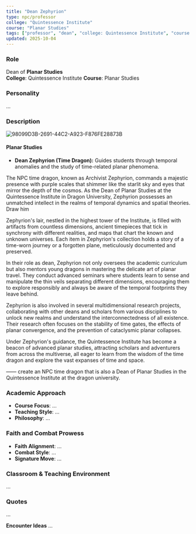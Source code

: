 ```yaml
---
title: "Dean Zephyrion"
type: npc/professor
college: "Quintessence Institute"
course: "Planar Studies"
tags: ["professor", "dean", "college: Quintessence Institute", "course: Planar Studies"]
updated: 2025-10-04
---
```


### Role
Dean of **Planar Studies**  
**College**: Quintessence Institute
**Course**: Planar Studies

### Personality
...

### Description
![98099D3B-2691-44C2-A923-F876FE28873B](images/98099D3B-2691-44C2-A923-F876FE28873B.webp)

#### Planar Studies

- **Dean Zephyrion (Time Dragon):** Guides students through temporal anomalies and the study of time-related planar phenomena.

The NPC time dragon, known as Archivist Zephyrion, commands a majestic presence with purple scales that shimmer like the starlit sky and eyes that mirror the depth of the cosmos. As the Dean of Planar Studies at the Quintessence Institute in Dragon University, Zephyrion possesses an unmatched intellect in the realms of temporal dynamics and spatial theories. Draw him

Zephyrion's lair, nestled in the highest tower of the Institute, is filled with artifacts from countless dimensions, ancient timepieces that tick in synchrony with different realities, and maps that chart the known and unknown universes. Each item in Zephyrion's collection holds a story of a time-worn journey or a forgotten plane, meticulously documented and preserved.

In their role as dean, Zephyrion not only oversees the academic curriculum but also mentors young dragons in mastering the delicate art of planar travel. They conduct advanced seminars where students learn to sense and manipulate the thin veils separating different dimensions, encouraging them to explore responsibly and always be aware of the temporal footprints they leave behind.

Zephyrion is also involved in several multidimensional research projects, collaborating with other deans and scholars from various disciplines to unlock new realms and understand the interconnectedness of all existence. Their research often focuses on the stability of time gates, the effects of planar convergence, and the prevention of cataclysmic planar collapses.

Under Zephyrion's guidance, the Quintessence Institute has become a beacon of advanced planar studies, attracting scholars and adventurers from across the multiverse, all eager to learn from the wisdom of the time dragon and explore the vast expanses of time and space.

——
create an NPC time dragon that is also a Dean of Planar Studies in the Quintessence Institute at the dragon university.

### Academic Approach
- **Course Focus**: ...
- **Teaching Style**: ...
- **Philosophy**: ...

### Faith and Combat Prowess
- **Faith Alignment**: ...
- **Combat Style**: ...
- **Signature Move**: ...

### Classroom & Teaching Environment
...

### Quotes
...

**Encounter Ideas**
...
